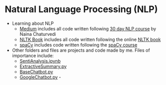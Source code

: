 # Natural Language Processing (NLP)
- Learning about NLP
  - [Medium](Medium) includes all code written following [30 day NLP course](https://medium.com/coders-mojo/day-1-30-days-of-natural-language-processing-series-with-projects-b29211d5450c) by Naina Chaturvedi
  - [NLTK Book](NLTK%20Book) includes all code written following the online [NLTK book](https://www.nltk.org/book/)
  - [spaCy](spaCy) includes code written following the [spaCy course](https://course.spacy.io/en)
- Other folders and files are projects and code made by me. Files of importance include: 
  - [SentiAnalysis.ipynb](Projects/SentiAnalysis.ipynb)
  - [ExtractiveSummary.py](Projects/ExtractiveSummary.py)
  - [BaseChatbot.py](Projects/BaseChatbot.py)
  - [GoogleChatbot.py](Projects/GoogleChatbot.py)  - 
